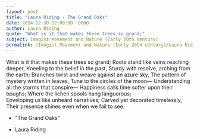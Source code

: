 ```yaml
---
layout: post
title: "Laura Riding - The Grand Oaks"
date: 2024-12-30 12:00:00 -0000
author: Laura Riding
quote: "What is it that makes these trees so grand;"
subject: Imagist Movement and Nature (Early 20th century)
permalink: /Imagist Movement and Nature (Early 20th century)/Laura Riding/Laura Riding - The Grand Oaks
---
```


What is it that makes these trees so grand;
Roots stand like veins reaching deeper, 
Kneeling to the belief in the past,
Sturdy with resolve, arching from the earth;
Branches twist and weave against an azure sky,
The pattern of mystery written in leaves, 
Tune to the circles of the moon—
Understanding all the storms that conspire—
Happiness calls time softer upon their boughs;
Where the lichen spools hang languorous;  
Enveloping us like unheard narratives;
Carved yet decorated timelessly,
Their presence shines even when we fail to see.

- "The Grand Oaks"

- Laura Riding
